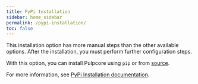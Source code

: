 ```yaml
---
title: PyPi Installation
sidebar: home_sidebar
permalink: /pypi-installation/
toc: false
---
```


This installation option has more manual steps than the other available options. After the installation, you must perform further configuration steps.

With this option, you can install Pulpcore using `pip` or from [source](https://github.com/pulp/pulpcore.git).

For more information, see [PyPi Installation documentation](https://docs.pulpproject.org/installation/instructions.html#pypi-installation).
